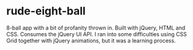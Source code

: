 # rude-eight-ball

8-ball app with a bit of profanity thrown in. Built with jQuery, HTML and CSS. Consumes the jQuery UI API. I ran into some difficulties using CSS Grid together with jQuery animations, but it was a learning process. 

